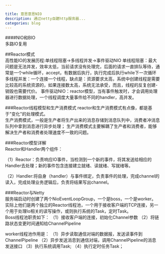 ```yaml
---

title: 意思意思NIO   
description: 通过netty自建http服务器...   
categories: blog   
---
```


####NIO和BIO    
多路IO复用    



##Reactor模式    
高性能IO的发展历程:单线程阻塞->多线程并发->事件驱动NIO
单线程阻塞：最大问题是无法并发，效率太低，当前请求没有处理完，后面的请求一直排队等待，通常是一个while循环，accept，有数据后执行，执行完成后执行while下一次循环    
多线程并发：一个连接一个线程，缺点是：资源要求太高，系统中创建线程是需要比较高的系统资源的，如果连接数太高，系统无法承受，而且，线程的反复创建-销毁也需要代价。
事件驱动NIO：reactor模型，当有事件触发时，才会调用处理器进行数据处理，一个线程调度大量事件给不同的handler，高并发。

###Reactor线程模型和生产消费模式
reactor和生产消费模式有点像，都是基于"变化"的处理模式。   
生产消费模式，一般是生产者将生产出来的消息存储到消息队列中，消费者冲消息队列中拿到消息进行异步处理；
生产消费模式主要解耦了生产者和消费者，能够解决生产者和消费者处理速度不一致的问题。

###Reactor模型详解    
Reactor和Handler两个组件：

（1）Reactor：负责响应IO事件，当检测到一个新的事件，将其发送给相应的Handler去处理；新的事件包含连接建立就绪、读就绪、写就绪等。

（2）Handler:将自身（handler）与事件绑定，负责事件的处理，完成channel的读入，完成处理业务逻辑后，负责将结果写出channel。



###Reactor与Netty    
服务端启动时创建了两个NioEventLoopGroup，一个是boss，一个是worker。实际上他们是两个独立的Reactor线程池，一个用于接收客户端的TCP连接，另一个用于处理Io相关的读写操作，或则执行系统的Task，定时Task。    
Boss线程池职责如下：
（1）接收客户端的连接，初始化Channel参数
（2）将链路状态变更时间通知给ChannelPipeline

worker线程池作用是：
（1）异步读取通信对端的数据报，发送读事件到ChannelPipeline
（2）异步发送消息到通信对端，调用ChannelPipeline的消息发送接口
（3）执行系统调用Task;
（4）执行定时任务Task；


